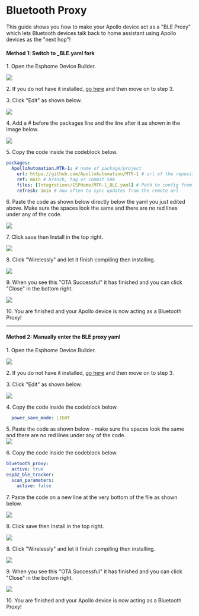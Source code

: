 # Bluetooth Proxy

This guide shows you how to make your Apollo device act as a "BLE Proxy" which lets Bluetooth devices talk back to home assistant using Apollo devices as the "next hop"!

#### Method 1: Switch to \_BLE.yaml fork

1\. Open the Esphome Device Builder.

![](../../../assets/bluetooth-proxy-tutorial-1.png)

2\. If you do not have it installed, [go here](https://esphome.io/guides/getting_started_hassio.html#installing-esphome-device-compiler "Install Esphome Device Builder.") and then move on to step 3.

3\. Click "Edit" as shown below.

![](../../../assets/bluetooth-proxy-tutorial-2.png)

4\. Add a \# before the packages line and the line after it as shown in the image below.

![](../../../assets/bluetooth-proxy-tutorial-10.png)

5\. Copy the code inside the codeblock below.

```yaml
packages:
  ApolloAutomation.MTR-1: # name of package/project
    url: https://github.com/ApolloAutomation/MTR-1 # url of the repository
    ref: main # branch, tag or commit SHA
    files: [Integrations/ESPHome/MTR-1_BLE.yaml] # Path to config from base repo URL
    refresh: 1min # how often to sync updates from the remote url
```

6\. Paste the code as shown below directly below the yaml you just edited above. Make sure the spaces look the same and there are no red lines under any of the code.

![](../../../assets/bluetooth-proxy-tutorial-9.png)

7\. Click save then Install in the top right.

![](../../../assets/bluetooth-proxy-tutorial-11.png)

8\. Click "Wirelessly" and let it finish compiling then installing.

![](../../../assets/bluetooth-proxy-tutorial-6.png)

9\. When you see this "OTA Successful" it has finished and you can click "Close" in the bottom right.

![](../../../assets/bluetooth-proxy-tutorial-7.png)

10\. You are finished and your Apollo device is now acting as a Bluetooth Proxy!

---

#### Method 2: Manually enter the BLE proxy yaml

1\. Open the Esphome Device Builder.

![](../../../assets/bluetooth-proxy-tutorial-1.png)

2\. If you do not have it installed, [go here](https://esphome.io/guides/getting_started_hassio.html#installing-esphome-device-compiler "Install Esphome Device Builder.") and then move on to step 3.

3\. Click "Edit" as shown below.

![](../../../assets/bluetooth-proxy-tutorial-2.png)

4\. Copy the code inside the codeblock below.

```yaml
  power_save_mode: LIGHT
```

5\. Paste the code as shown below - make sure the spaces look the same and there are no red lines under any of the code.<br>![](../../../assets/bluetooth-proxy-tutorial-5.png)

6\. Copy the code inside the codeblock below.

```yaml
bluetooth_proxy:
  active: true
esp32_ble_tracker:
  scan_parameters:
    active: false
```

7\. Paste the code on a new line at the very bottom of the file as shown below.

![](../../../assets/bluetooth-proxy-tutorial-7-1.png)

8\. Click save then Install in the top right.

![](../../../assets/bluetooth-proxy-tutorial-8.png)

8\. Click "Wirelessly" and let it finish compiling then installing.

![](../../../assets/bluetooth-proxy-tutorial-6.png)

9\. When you see this "OTA Successful" it has finished and you can click "Close" in the bottom right.

![](../../../assets/bluetooth-proxy-tutorial-7.png)

10\. You are finished and your Apollo device is now acting as a Bluetooth Proxy!